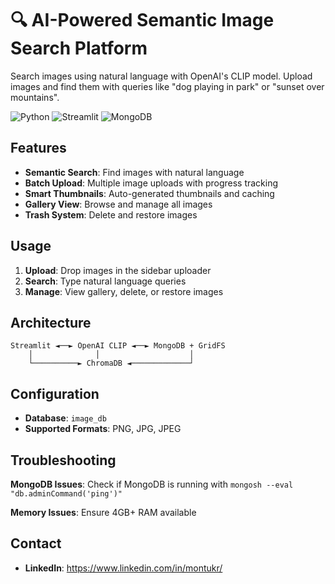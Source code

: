 # 🔍 AI-Powered Semantic Image Search Platform

Search images using natural language with OpenAI's CLIP model. Upload images and find them with queries like "dog playing in park" or "sunset over mountains".

![Python](https://img.shields.io/badge/python-v3.8+-blue.svg) ![Streamlit](https://img.shields.io/badge/streamlit-v1.28+-red.svg) ![MongoDB](https://img.shields.io/badge/mongodb-v6.0+-green.svg)

## Features

- **Semantic Search**: Find images with natural language
- **Batch Upload**: Multiple image uploads with progress tracking
- **Smart Thumbnails**: Auto-generated thumbnails and caching
- **Gallery View**: Browse and manage all images
- **Trash System**: Delete and restore images


## Usage

1. **Upload**: Drop images in the sidebar uploader
2. **Search**: Type natural language queries 
3. **Manage**: View gallery, delete, or restore images

## Architecture

```
Streamlit ◄──► OpenAI CLIP ◄──► MongoDB + GridFS
    │              │                    │
    └──────────► ChromaDB ◄─────────────┘
```

## Configuration

- **Database**: `image_db`
- **Supported Formats**: PNG, JPG, JPEG


## Troubleshooting

**MongoDB Issues**: Check if MongoDB is running with `mongosh --eval "db.adminCommand('ping')"`

**Memory Issues**: Ensure 4GB+ RAM available

## Contact

- **LinkedIn**: https://www.linkedin.com/in/montukr/

